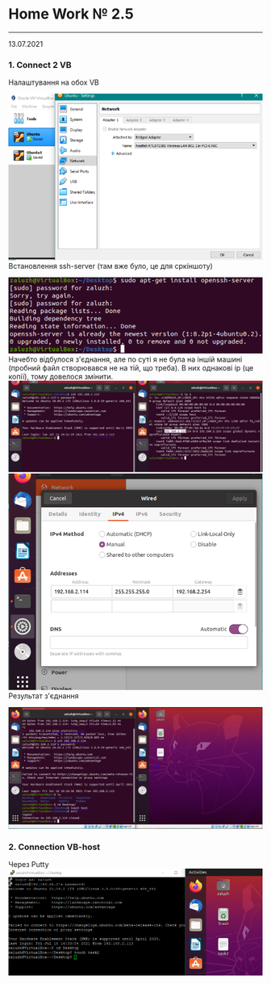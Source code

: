 # Home Work № 2.5
---
13.07.2021
### 1. Connect 2 VB 
Налаштування на обох VB  

![1](./media/1.png)  
Встановлення ssh-server (там вже було, це для сркіншоту)  

![2](./media/2.png)  
Начебто відбулося з'єднання, але по суті я не була на іншій машині (пробний файл створювався не на тій, що треба). В них однакові ip (це копії), тому довелося змінити.  
![3](./media/3.jpg)  
![4](./media/4.png)  
Результат з'єднання  

![5](./media/5.png)  

### 2. Connection VB-host
Через Putty  
![8](./media/8.png)  
